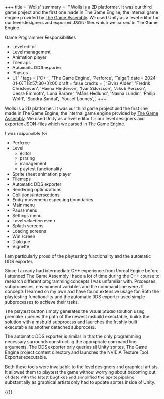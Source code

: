 +++
title = 'Wolls'
summary = '''
Wolls is a 2D platformer. It was our third game project and the first one made in 
The Game Engine, the internal game engine provided by [The Game Assembly](https://thegameassembly.com).
We used Unity as a level editor for our level designers and exported JSON-files which
we parsed in The Game Engine.

Game Programmer Responsibilities
  *  Level editor
  *  Level management
  *  Animation player
  *  Tilemaps
  *  Automatic DDS exporter
  *  Physics
  *  UI
'''
tags = ['C++', 'The Game Engine', 'Perforce', 'Taiga']
date = 2024-01-07T18:57:30+01:00
draft = false
credits = [
    'Elvira Aldén',
    'Fredrik Christensen',
    'Hanna Hinderson',
    'Ivar Sidorsson',
    'Jakob Persson',
    'Jesse Emmoth',
    'Luna Barane',
    'Måns Hedlund',
    'Nanna Lundin',
    'Philip Wolff',
    'Sandra Sandal',
    'Youcef Lounes',
]
+++

Wolls is a 2D platformer. It was our third game project and the first one made in 
The Game Engine, the internal game engine provided by [The Game Assembly](https://thegameassembly.com).
We used Unity as a level editor for our level designers and exported JSON-files which
we parsed in The Game Engine.

I was responsible for
* Perforce
* Level
    * editor
    * parsing
    * management
    * playtest functionality
* Sprite sheet animation player
* Tilemaps
* Automatic DDS exporter
* Rendering optimizations
* Collisions/intersections
* Entity movement respecting boundaries
* Main menu
* Pause menu
* Settings menu
* Level selection menu
* Splash screens
* Loading screens
* Win screen
* Dialogue
* Vignette

I am particularly proud of the playtesting functionality and the automatic DDS exporter.

Since I already had intermediate C++ experience from Unreal Engine before I attended
The Game Assembly I hade a lot of time during the C++ course to research different
programming concepts I was unfamiliar with. Processes, subprocesses, environment variables
and the command line were all concepts I learned on my own and have found extensive
usage for. Both the playtesting functionality and the automatic DDS exporter used simple 
subprocesses to achieve their tasks. 

The playtest button simply generates the Visual Studio solution using premake, queries 
the path of the newest msbuild executable, builds the solution with a msbuild subprocess
and launches the freshly built executable as another detached subprocess. 

The automatic DDS exporter is similar in that the only programming necessary surrounds 
constructing the appropriate command line arguments. The DDS exporter only queries all 
Unity sprites, The Game Engine project content directory and launches the 
NVIDIA Texture Tool Exporter executable.

Both these tools were invaluable to the level designers and graphical artists. It allowed
them to playtest the game without worrying about becoming out of date with the latest bugfixes
and simplified the sprite pipeline substantially as graphical artists only had to update
sprites inside of Unity.

{{<youtube id="DhZeJ8avWAQ" title="Wolls trailer.">}}